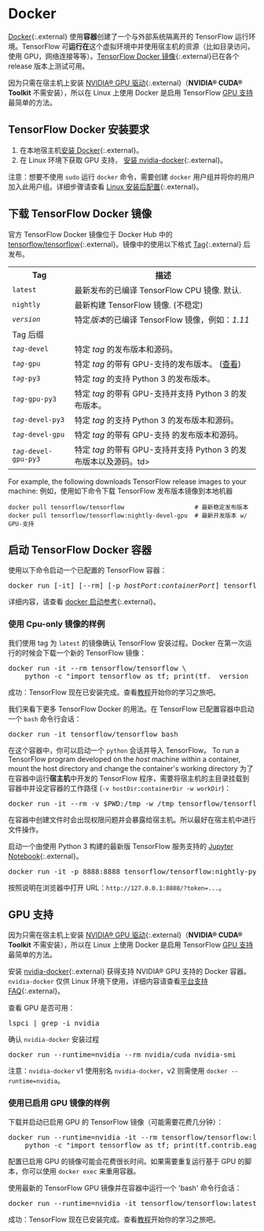 # Docker

 [Docker](https://docs.docker.com/install/){:.external} 使用**容器**创建了一个与外部系统隔离开的 TensorFlow 运行环境。TensorFlow 可**运行在**这个虚拟环境中并使用宿主机的资源（比如目录访问，使用 GPU，网络连接等等）。[TensorFlow Docker 镜像](https://hub.docker.com/r/tensorflow/tensorflow/){:.external}已在各个 release 版本上测试可用。

因为只需在宿主机上安装 [NVIDIA® GPU 驱动](https://github.com/NVIDIA/nvidia-docker/wiki/Frequently-Asked-Questions#how-do-i-install-the-nvidia-driver){:.external}（**NVIDIA® CUDA® Toolkit** 不需安装），所以在 Linux 上使用 Docker 是启用 TensorFlow [GPU 支持](./gpu.md)最简单的方法。   

## TensorFlow Docker 安装要求

1. 在本地宿主机[安装 Docker](https://docs.docker.com/install/){:.external}。
2. 在 Linux 环境下获取 GPU 支持， [安装 nvidia-docker](https://github.com/NVIDIA/nvidia-docker){:.external}。

注意：想要不使用 `sudo` 运行 `docker` 命令，需要创建 `docker` 用户组并将你的用户加入此用户组。详细步骤请查看 [Linux 安装后配置](https://docs.docker.com/install/linux/linux-postinstall/){:.external}。

## 下载 TensorFlow Docker 镜像

官方 TensorFlow Docker 镜像位于 Docker Hub 中的 [tensorflow/tensorflow](https://hub.docker.com/r/tensorflow/tensorflow/){:.external}。镜像中的使用以下格式 [Tag](https://hub.docker.com/r/tensorflow/tensorflow/tags/){:.external} 后发布。

<table>
  <tr><th>Tag</th><th>描述</th></tr>
  <tr><td><code>latest</code></td><td>最新发布的已编译 TensorFlow CPU 镜像. 默认.</td></tr>
  <tr><td><code>nightly</code></td><td>最新构建 TensorFlow 镜像. (不稳定)</td></tr>
  <tr><td><code><em>version</em></code></td><td>特定<em>版本</em>的已编译 TensorFlow 镜像，例如：<em>1.11</em></td></tr>
  <tr class="alt"><td colspan="2">Tag 后缀</td></tr>
  <tr><td><code><em>tag</em>-devel<code></td><td>特定 <em>tag</em> 的发布版本和源码。</td></tr>
  <tr><td><code><em>tag</em>-gpu<code></td><td>特定 <em>tag</em> 的带有 GPU-支持的发布版本。 (<a href="#gpu_support">查看</a>)</td></tr>
  <tr><td><code><em>tag</em>-py3<code></td><td>特定 <em>tag</em> 的支持 Python 3 的发布版本。</td></tr>
  <tr><td><code><em>tag</em>-gpu-py3<code></td><td>特定 <em>tag</em> 的带有 GPU-支持并支持 Python 3 的发布版本。</td></tr>
  <tr><td><code><em>tag</em>-devel-py3<code></td><td>特定 <em>tag</em> 的支持 Python 3 的发布版本和源码。</td></tr>
  <tr><td><code><em>tag</em>-devel-gpu<code></td><td>特定 <em>tag</em> 的带有 GPU-支持 的发布版本和源码。</td></tr>
  <tr><td><code><em>tag</em>-devel-gpu-py3<code></td><td>特定 <em>tag</em> 的带有 GPU-支持并支持 Python 3 的发布版本以及源码。td></tr>
</table>

For example, the following downloads TensorFlow release images to your machine:
例如，使用如下命令下载 TensorFlow 发布版本镜像到本地机器

<pre class="devsite-click-to-copy prettyprint lang-bsh">
<code class="devsite-terminal">docker pull tensorflow/tensorflow                    # 最新稳定发布版本</code>
<code class="devsite-terminal">docker pull tensorflow/tensorflow:nightly-devel-gpu  # 最新开发版本 w/ GPU-支持</code>
</pre>

## 启动 TensorFlow Docker 容器

使用以下命令启动一个已配置的 TensorFlow 容器：

<pre class="devsite-terminal devsite-click-to-copy">
docker run [-it] [--rm] [-p <em>hostPort</em>:<em>containerPort</em>] tensorflow/tensorflow[:<em>tag</em>] [<em>command</em>]
</pre>

详细内容，请查看 [docker 启动参考](https://docs.docker.com/engine/reference/run/){:.external}。

### 使用 Cpu-only 镜像的样例

我们使用 tag 为 `latest` 的镜像确认 TensorFlow 安装过程。Docker 在第一次运行的时候会下载一个新的 TensorFlow 镜像：

<pre class="devsite-terminal devsite-click-to-copy prettyprint lang-bsh">
docker run -it --rm tensorflow/tensorflow \
    python -c "import tensorflow as tf; print(tf.__version__)"
</pre>

成功：TensorFlow 现在已安装完成。查看[教程](../tutorials)开始你的学习之旅吧。

我们来看下更多 TensorFlow Docker 的用法。在 TensorFlow 已配置容器中启动一个 `bash` 命令行会话：

<pre class="devsite-terminal devsite-click-to-copy">
docker run -it tensorflow/tensorflow bash
</pre>

在这个容器中，你可以启动一个 `python` 会话并导入 TensorFlow。
To run a TensorFlow program developed on the *host* machine within a container, mount the host directory and change the container's working directory
为了在容器中运行**宿主机**中开发的 TensorFlow 程序，需要将宿主机的主目录挂载到容器中并设定容器的工作路径
(`-v hostDir:containerDir -w workDir`)：

<pre class="devsite-terminal devsite-click-to-copy prettyprint lang-bsh">
docker run -it --rm -v $PWD:/tmp -w /tmp tensorflow/tensorflow python ./script.py
</pre>

在容器中创建文件时会出现权限问题并会暴露给宿主机。所以最好在宿主机中进行文件操作。

启动一个由使用 Python 3 构建的最新版 TensorFlow 服务支持的 [Jupyter Notebook](https://jupyter.org/){:.external}。

<pre class="devsite-terminal devsite-click-to-copy">
docker run -it -p 8888:8888 tensorflow/tensorflow:nightly-py3
</pre>

按照说明在浏览器中打开 URL：`http://127.0.0.1:8888/?token=...`。

## GPU 支持

因为只需在宿主机上安装 [NVIDIA® GPU 驱动](https://github.com/NVIDIA/nvidia-docker/wiki/Frequently-Asked-Questions#how-do-i-install-the-nvidia-driver){:.external}（**NVIDIA® CUDA® Toolkit** 不需安装），所以在 Linux 上使用 Docker 是启用 TensorFlow [GPU 支持](./gpu.md)最简单的方法。

安装 [nvidia-docker](https://github.com/NVIDIA/nvidia-docker){:.external} 获得支持 NVIDIA® GPU 支持的 Docker 容器。`nvidia-docker` 仅供 Linux 环境下使用，详细内容请查看[平台支持 FAQ](https://github.com/NVIDIA/nvidia-docker/wiki/Frequently-Asked-Questions#platform-support){:.external}。

查看 GPU 是否可用：

<pre class="devsite-terminal devsite-click-to-copy">
lspci | grep -i nvidia
</pre>

确认 `nvidia-docker` 安装过程

<pre class="devsite-terminal devsite-click-to-copy">
docker run --runtime=nvidia --rm nvidia/cuda nvidia-smi
</pre>

注意：`nvidia-docker` v1 使用别名 `nvidia-docker`，v2 则需使用 `docker --runtime=nvidia`。

### 使用已启用 GPU 镜像的样例

下载并启动已启用 GPU 的 TensorFlow 镜像（可能需要花费几分钟）：

<pre class="devsite-terminal devsite-click-to-copy prettyprint lang-bsh">
docker run --runtime=nvidia -it --rm tensorflow/tensorflow:latest-gpu \
    python -c "import tensorflow as tf; print(tf.contrib.eager.num_gpus())"
</pre>

配置已启用 GPU 的镜像可能会花费很长时间。如果需要重复运行基于 GPU 的脚本，你可以使用 `docker exec` 来重用容器。

使用最新的 TensorFlow GPU 镜像并在容器中运行一个 'bash' 命令行会话：

<pre class="devsite-terminal devsite-click-to-copy">
docker run --runtime=nvidia -it tensorflow/tensorflow:latest-gpu bash
</pre>

成功：TensorFlow 现在已安装完成。查看[教程](../tutorials)开始你的学习之旅吧。
